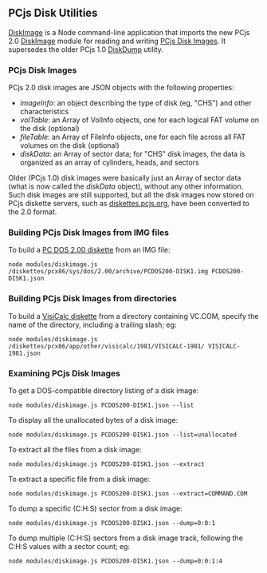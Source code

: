 ## PCjs Disk Utilities

[DiskImage](modules/diskimage.js) is a Node command-line application that imports the new PCjs 2.0
[DiskImage](../../machines/pcx86/modules/diskimage.js) module for reading and writing [PCjs Disk Images](#pcjs-disk-images).
It supersedes the older PCjs 1.0 [DiskDump](lib/diskdump.js) utility.

### PCjs Disk Images

PCjs 2.0 disk images are JSON objects with the following properties:

  - *imageInfo*: an object describing the type of disk (eg, "CHS") and other characteristics
  - *volTable*: an Array of VolInfo objects, one for each logical FAT volume on the disk (optional)
  - *fileTable*: an Array of FileInfo objects, one for each file across all FAT volumes on the disk (optional)
  - *diskData*: an Array of sector data; for "CHS" disk images, the data is organized as an array of cylinders, heads, and sectors

Older (PCjs 1.0) disk images were basically just an Array of sector data (what is now called the *diskData* object), without
any other information.  Such disk images are still supported, but all the disk images now stored on PCjs diskette servers,
such as [diskettes.pcjs.org](https://diskettes.pcjs.org), have been converted to the 2.0 format.

### Building PCjs Disk Images from IMG files

To build a [PC DOS 2.00 diskette](https://diskettes.pcjs.org/pcx86/sdys/dos/ibm/2.00/PCDOS200-DISK1.json) from an IMG file:

    node modules/diskimage.js /diskettes/pcx86/sys/dos/2.00/archive/PCDOS200-DISK1.img PCDOS200-DISK1.json

### Building PCjs Disk Images from directories

To build a [VisiCalc diskette](https://diskettes.pcjs.org/pcx86/app/other/visicalc/1981/VISICALC-1981.json) from a directory containing VC.COM,
specify the name of the directory, including a trailing slash; eg:

    node modules/diskimage.js /diskettes/pcx86/app/other/visicalc/1981/VISICALC-1981/ VISICALC-1981.json

### Examining PCjs Disk Images

To get a DOS-compatible directory listing of a disk image:

    node modules/diskimage.js PCDOS200-DISK1.json --list

To display all the unallocated bytes of a disk image:

    node modules/diskimage.js PCDOS200-DISK1.json --list=unallocated

To extract all the files from a disk image:

    node modules/diskimage.js PCDOS200-DISK1.json --extract

To extract a specific file from a disk image:

    node modules/diskimage.js PCDOS200-DISK1.json --extract=COMMAND.COM

To dump a specific (C:H:S) sector from a disk image:

    node modules/diskimage.js PCDOS200-DISK1.json --dump=0:0:1

To dump multiple (C:H:S) sectors from a disk image track, following the C:H:S values with a sector count; eg:

    node modules/diskimage.js PCDOS200-DISK1.json --dump=0:0:1:4

